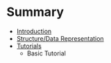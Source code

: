 # Summary

* [Introduction](README.md)
* [Structure/Data Representation](structure.md)
* [Tutorials](tutorials.md)
   * Basic Tutorial

